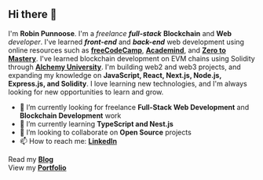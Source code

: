 ## Hi there 👋

I'm **Robin Punnoose**. I'm a _freelance_ **_full-stack_** **Blockchain** and
**Web** _developer_. I've learned **_front-end_** and **_back-end_** web
development using online resources such as
[**freeCodeCamp**](https://www.freecodecamp.org/),
[**Academind**](https://academind.com/), and
[**Zero to Mastery**](https://zerotomastery.io/). I've learned blockchain
development on EVM chains using Solidity through
[**Alchemy University**](https://university.alchemy.com/). I'm building web2 and
web3 projects, and expanding my knowledge on **JavaScript, React, Next.js,
Node.js, Express.js, and Solidity**. I love learning new technologies, and I'm
always looking for new opportunities to learn and grow.

- 🔭 I’m currently looking for freelance **Full-Stack Web Development** and
  **Blockchain Development** work
- 🌱 I’m currently learning **TypeScript and Nest.js**
- 👯 I’m looking to collaborate on **Open Source** projects
- 📫 How to reach me:
  <a href="https://www.linkedin.com/in/robin-punnoose/" target="_blank">**LinkedIn**</a>

Read my <a href="https://blog.robinpunn.com" target="_blank">**Blog**</a><br>
View my <a href="https://robinpunn.com" target="_blank">**Portfolio**</a>
